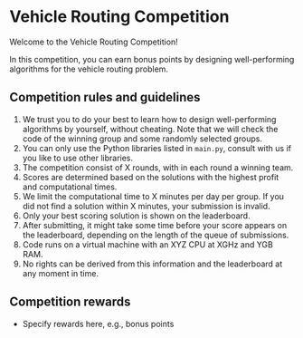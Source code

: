 # Vehicle Routing Competition

Welcome to the Vehicle Routing Competition!

In this competition, you can earn bonus points by designing well-performing algorithms for the vehicle routing problem.

## Competition rules and guidelines

1. We trust you to do your best to learn how to design well-performing algorithms by yourself, without cheating. Note that we will check the code of the winning group and some randomly selected groups.
2. You can only use the Python libraries listed in `main.py`, consult with us if you like to use other libraries.
3. The competition consist of X rounds, with in each round a winning team.
4. Scores are determined based on the solutions with the highest profit and computational times.
5. We limit the computational time to X minutes per day per group. If you did not find a solution within X minutes, your submission is invalid.
6. Only your best scoring solution is shown on the leaderboard. 
7. After submitting, it might take some time before your score appears on the leaderboard, depending on the length of the queue of submissions.
8. Code runs on a virtual machine with an XYZ CPU at XGHz and YGB RAM.
9. No rights can be derived from this information and the leaderboard at any moment in time.

## Competition rewards

* Specify rewards here, e.g., bonus points